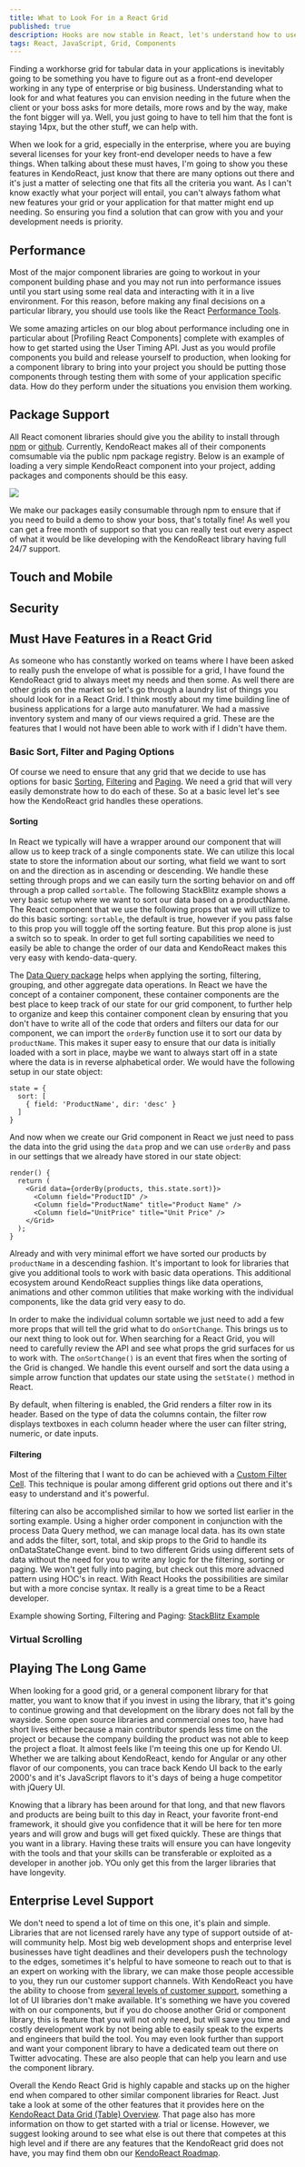 ```yaml
---
title: What to Look For in a React Grid
published: true
description: Hooks are now stable in React, let's understand how to use them with everyday KendoReact components.
tags: React, JavaScript, Grid, Components
---
```


Finding a workhorse grid for tabular data in your applications is inevitably going to be something you have to figure out as a front-end developer working in any type of enterprise or big business. Understanding what to look for and what features you can envision needing in the future when the client or your boss asks for more details, more rows and by the way, make the font bigger will ya. Well, you just going to have to tell him that the font is staying 14px, but the other stuff, we can help with.

When we look for a grid, especially in the enterprise, where you are buying several licenses for your key front-end developer needs to have a few things. When talking about these must haves, I'm going to show you these features in KendoReact, just know that there are many options out there and it's just a matter of selecting one that fits all the criteria you want. As I can't know exactly what your porject will entail, you can't always fathom what new features your grid or your application for that matter might end up needing. So ensuring you find a solution that can grow with you and your development needs is priority.

## Performance

Most of the major component libraries are going to workout in your component building phase  and you may not run into performance issues until you start using some real data and interacting with it in a live environment. For this reason, before making any final decisions on a particular library, you should use tools like the React [Performance Tools](https://reactjs.org/docs/perf.html).

We some amazing articles on our blog about performance including one in particular about [Profiling React Components] complete with examples of how to get started using the User Timing API. Just as you would profile components you build and release yourself to production, when looking for a component library to bring into your project you should be putting those components through testing them with some of your application specific data. How do they perform under the situations you envision them working.

## Package Support

All React comonent libraries should give you the ability to install through [npm](https://docs.npmjs.com/about-npm/) or [github](https://help.github.com/en/articles/about-github-package-registry). Currently, KendoReact makes all of their components comsumable via the public npm package registry. Below is an example of loading a very simple KendoReact component into your project, adding packages and components should be this easy.

![](https://i.imgur.com/QhCdT42.gif)

 We make our packages easily consumable through npm to ensure that if you need to build a demo to show your boss, that's totally fine! As well you can get a free month of support so that you can really test out every aspect of what it would be like developing with the KendoReact library having full 24/7 support. 

## Touch and Mobile

## Security

## Must Have Features in a React Grid

As someone who has constantly worked on teams where I have been asked to really push the envelope of what is possible for a grid, I have found the KendoReact grid to always meet my needs and then some. As well there are other grids on the market so let's go through a laundry list of things you should look for in a React Grid. I think mostly about my time building line of business applications for a large auto manufaturer. We had a massive inventory system and many of our views required a grid. These are the features that I would not have been able to work with if I didn't have them.

### Basic Sort, Filter and Paging Options

Of course we need to ensure that any grid that we decide to use has options for basic [Sorting](https://www.telerik.com/kendo-react-ui/components/grid/sorting/), [Filtering](https://www.telerik.com/kendo-react-ui/components/grid/filtering/) and [Paging](https://www.telerik.com/kendo-react-ui/components/grid/filtering/). We need a grid that will very easily demonstrate how to do each of these. So at a basic level let's see how the KendoReact grid handles these operations.

#### Sorting

In React we typically will have a wrapper around our component that will allow us to keep track of a single components state. We can utilize this local state to store the information about our sorting, what field we want to sort on and the direction as in ascending or descending. We handle these setting through props and we can easily turn the sorting behavior on and off through a prop called `sortable`. The following StackBlitz example shows a very basic setup where we want to sort our data based on a productName. The React component that we use the following props that we will utilize to do this basic sorting: `sortable`, the default is true, however if you pass false to this prop you will toggle off the sorting feature. But this prop alone is just a switch so to speak. In order to get full sorting capabilities we need to easily be able to change the order of our data and KendoReact makes this very easy with kendo-data-query. 

The [Data Query package](https://www.telerik.com/kendo-react-ui/components/dataquery/) helps when applying the sorting, filtering, grouping, and other aggregate data operations. In React we have the concept of a container component, these container components are the best place to keep track of our state for our grid component, to further help to organize and keep this container component clean by ensuring that you don't have to write all of the code that orders and filters our data for our component, we can import the `orderBy` function use it to sort our data by `productName`. This makes it super easy to ensure that our data is initially loaded with a sort in place, maybe we want to always start off in a state where the data is in reverse alphabetical order. We would have the following setup in our state object:

```
state = {
  sort: [
    { field: 'ProductName', dir: 'desc' }
  ]
}
```

And now when we create our Grid component in React we just need to pass the data into the grid using the `data` prop and we can use `orderBy` and pass in our settings that we already have stored in our state object:
```
render() {
  return (
    <Grid data={orderBy(products, this.state.sort)}>
      <Column field="ProductID" />
      <Column field="ProductName" title="Product Name" />
      <Column field="UnitPrice" title="Unit Price" />
    </Grid>
  );
}
```

Already and with very minimal effort we have sorted our products by `productName` in a descending fashion. It's important to look for libraries that give you additional tools to work with basic data operations. This additional ecosystem around KendoReact supplies things like data operations, animations and other common utilities that make working with the individual components, like the data grid very easy to do.

In order to make the individual column sortable we just need to add a few more props that will tell the grid what to do `onSortChange`. This brings us to our next thing to look out for. When searching for a React Grid, you will need to carefully review the API and see what props the grid surfaces for us to work with. The `onSortChange()` is an event that fires when the sorting of the Grid is changed. We handle this event ourself and sort the data using a simple arrow function that updates our state using the `setState()` method in React.

By default, when filtering is enabled, the Grid renders a filter row in its header. Based on the type of data the columns contain, the filter row displays textboxes in each column header where the user can filter string, numeric, or date inputs.

#### Filtering

Most of the filtering that I want to do can be achieved with a [Custom Filter Cell](https://www.telerik.com/kendo-react-ui/components/grid/filtering/#toc-custom-filter-cell). This technique is poular among different grid options out there and it's easy to understand and it's powerful. 

filtering can also be accomplished similar to how we sorted list earlier in the sorting example. Using a higher order component in conjunction with the process Data Query method, we can manage local data. has its own state and adds the filter, sort, total, and skip props to the Grid to handle its onDataStateChange event. bind to two different Grids using different sets of data without the need for you to write any logic for the filtering, sorting or paging. We won't get fully into paging, but check out this more advacned pattern using HOC's in react. With React Hooks the possibilities are similar but with a more concise syntax. It really is a great time to be a React developer.

Example showing Sorting, Filtering and Paging:
[StackBlitz Example](https://stackblitz.com/edit/kendoreact-hoc-with-stateful-grid?file=app/main.jsx)

### Virtual Scrolling

## Playing The Long Game

When looking for a good grid, or a general component library for that matter, you want to know that if you invest in using the library, that it's going to continue growing and that development on the library does not fall by the wayside. Some open source libraries and commercial ones too, have had short lives either because a main contributor spends less time on the project or because the company building the product was not able to keep the project a float. It almost feels like I'm teeing this one up for Kendo UI. Whether we are talking about KendoReact, kendo for Angular or any other flavor of our components, you can trace back Kendo UI back to the early 2000's and it's JavaScript flavors to it's days of being a huge competitor with jQuery UI. 

Knowing that a library has been around for that long, and that new flavors and products are being built to this day in React, your favorite front-end framework, it should give you confidence that it will be here for ten more years and will grow and bugs will get fixed quickly. These are things that you want in a library. Having these traits will ensure you can have longevity with the tools and that your skills can be transferable or exploited as a developer in another job. YOu only get this from the larger libraries that have longevity.

## Enterprise Level Support

We don't need to spend a lot of time on this one, it's plain and simple. Libraries that are not licensed rarely have any type of support outside of at-will community help. Most big web development shops and enterprise level businesses have tight deadlines and their developers push the technology to the edges, sometimes it's helpful to have someone to reach out to that is an expert on working with the library, we can make those people accessible to you, they run our customer support channels. With KendoReact you have the ability to choose from [several levels of customer support](https://www.telerik.com/purchase/support-plans), something a lot of UI libraries don't make available. It's something we have you covered with on our components, but if you do choose another Grid or component library, this is feature that you will not only need, but will save you time and costly development work by not being able to easily speak to the experts and engineers that build the tool. You may even look further than support and want your component library to have a dedicated team out there on Twitter advocating. These are also people that can help you learn and use the component library.

Overall the Kendo React Grid is highly capable and stacks up on the higher end when compared to other similar component libraries for React. Just take a look at some of the other features that it provides here on the [KendoReact Data Grid (Table) Overview](https://www.telerik.com/kendo-react-ui/components/grid/). That page also has more information on thow to get started with a trial or license. However, we suggest looking around to see what else is out there that competes at this high level and if there are any features that the KendoReact grid does not have, you may find them obn our [KendoReact Roadmap](https://www.telerik.com/kendo-react-ui/roadmap/).
